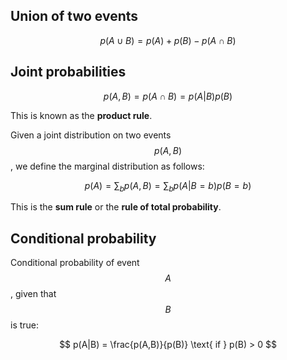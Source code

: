 
## Union of two events

$$
p(A \cup B) = p(A) + p(B) - p(A \cap B)
$$

## Joint probabilities

$$
p(A, B) = p(A \cap B) = p(A|B)p(B)
$$

This is known as the __product rule__.

Given a joint distribution on two events $$p(A, B)$$, we define the marginal distribution as follows:

$$
p(A) = \sum_{b}p(A, B) = \sum_{b}{p(A|B=b)p(B=b)}
$$

This is the __sum rule__ or the __rule of total probability__.

## Conditional probability

Conditional probability of event $$A$$, given that $$B$$ is true:

$$
p(A|B) = \frac{p(A,B)}{p(B)} \text{ if } p(B) > 0
$$
